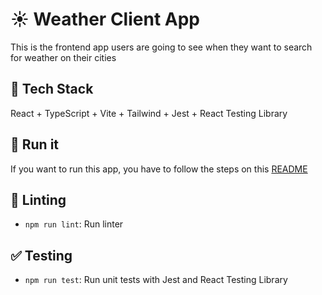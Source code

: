 # :sunny: Weather Client App
This is the frontend app users are going to see when they want to search for weather on their cities

## :rainbow: Tech Stack
React + TypeScript + Vite + Tailwind + Jest + React Testing Library

## :runner: Run it
If you want to run this app, you have to follow the steps on this [README](https://github.com/ehelgueroc/weatherapp)

## :flashlight: Linting
- `npm run lint`: Run linter

## :white_check_mark: Testing
- `npm run test`: Run unit tests with Jest and React Testing Library
